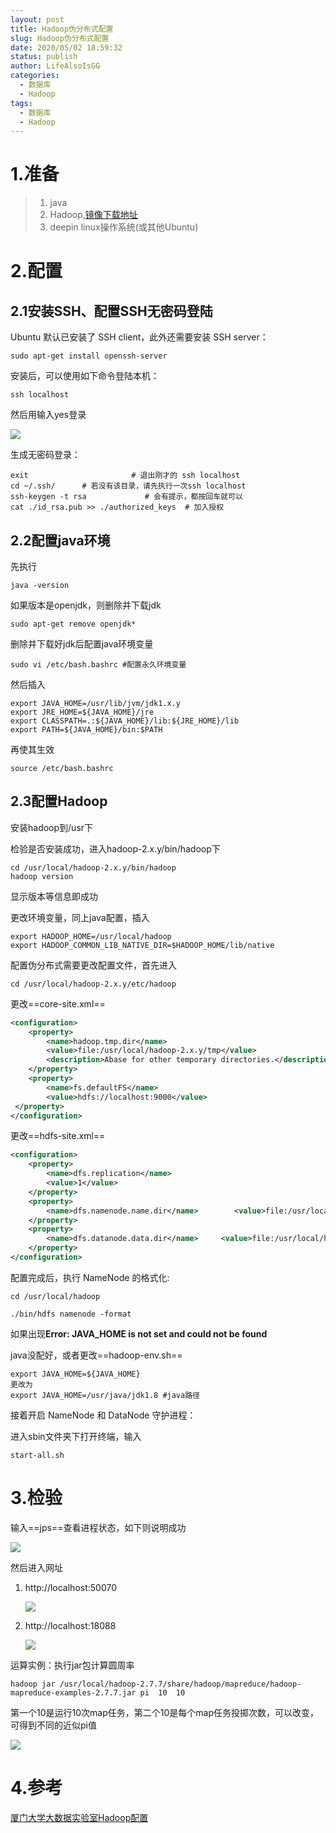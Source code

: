 ```yaml
---
layout: post
title: Hadoop伪分布式配置
slug: Hadoop伪分布式配置
date: 2020/05/02 18:59:32
status: publish
author: LifeAlsoIsGG
categories: 
  - 数据库
  - Hadoop
tags: 
  - 数据库
  - Hadoop
---
```






# 1.准备

> 1. java
> 2. Hadoop,[镜像下载地址](http://mirror.bit.edu.cn/apache/hadoop/common/)
> 3. deepin linux操作系统(或其他Ubuntu)



# 2.配置

## 2.1安装SSH、配置SSH无密码登陆

Ubuntu 默认已安装了 SSH client，此外还需要安装 SSH server：

```shell
sudo apt-get install openssh-server
```

安装后，可以使用如下命令登陆本机：

```shell
ssh localhost
```

然后用输入yes登录

![](../../images/Hadoop/ssh登录.png)

生成无密码登录：

```shell
exit                       # 退出刚才的 ssh localhost
cd ~/.ssh/      # 若没有该目录，请先执行一次ssh localhost
ssh-keygen -t rsa             # 会有提示，都按回车就可以
cat ./id_rsa.pub >> ./authorized_keys  # 加入授权
```



## 2.2配置java环境

先执行

```shell
java -version
```

如果版本是openjdk，则删除并下载jdk

```shell
sudo apt-get remove openjdk*
```

删除并下载好jdk后配置java环境变量

```shell
sudo vi /etc/bash.bashrc #配置永久环境变量
```

然后插入

```shell
export JAVA_HOME=/usr/lib/jvm/jdk1.x.y
export JRE_HOME=${JAVA_HOME}/jre
export CLASSPATH=.:${JAVA_HOME}/lib:${JRE_HOME}/lib
export PATH=${JAVA_HOME}/bin:$PATH
```

再使其生效

```shell
source /etc/bash.bashrc
```



## 2.3配置Hadoop

安装hadoop到/usr下

检验是否安装成功，进入hadoop-2.x.y/bin/hadoop下

```shell
cd /usr/local/hadoop-2.x.y/bin/hadoop
hadoop version
```

显示版本等信息即成功

更改环境变量，同上java配置，插入

```shell
export HADOOP_HOME=/usr/local/hadoop
export HADOOP_COMMON_LIB_NATIVE_DIR=$HADOOP_HOME/lib/native
```

配置伪分布式需要更改配置文件，首先进入

```shell
cd /usr/local/hadoop-2.x.y/etc/hadoop
```

更改==core-site.xml==

```xml
<configuration>
    <property>
        <name>hadoop.tmp.dir</name>
        <value>file:/usr/local/hadoop-2.x.y/tmp</value>
        <description>Abase for other temporary directories.</description>
    </property>
    <property>
        <name>fs.defaultFS</name>
        <value>hdfs://localhost:9000</value>
 </property>
</configuration>
```



更改==hdfs-site.xml==

```xml
<configuration>
    <property>
        <name>dfs.replication</name>
        <value>1</value>
    </property>
    <property>
        <name>dfs.namenode.name.dir</name>        <value>file:/usr/local/hadoop/tmp/dfs/name</value>
    </property>
    <property>
        <name>dfs.datanode.data.dir</name>     <value>file:/usr/local/hadoop/tmp/dfs/data</value>
    </property>
</configuration>
```



配置完成后，执行 NameNode 的格式化:

```shell
cd /usr/local/hadoop

./bin/hdfs namenode -format
```

如果出现**Error: JAVA_HOME is not set and could not be found**

java没配好，或者更改==hadoop-env.sh==

```shell
export JAVA_HOME=${JAVA_HOME}
更改为
export JAVA_HOME=/usr/java/jdk1.8 #java路径
```



接着开启 NameNode 和 DataNode 守护进程：

进入sbin文件夹下打开终端，输入

```shell
start-all.sh
```



# 3.检验

输入==jps==查看进程状态，如下则说明成功

![](../../images/Hadoop/jps查看.png)

然后进入网址

1. http://localhost:50070

   ![](../../images/Hadoop/50070.png)

2. http://localhost:18088

   ![](../../images/Hadoop/18088.png)



运算实例：执行jar包计算圆周率

```shell
hadoop jar /usr/local/hadoop-2.7.7/share/hadoop/mapreduce/hadoop-mapreduce-examples-2.7.7.jar pi  10  10
```

第一个10是运行10次map任务，第二个10是每个map任务投掷次数，可以改变，可得到不同的近似pi值

![](../../images/Hadoop/pi结果.png)



# 4.参考

[厦门大学大数据实验室Hadoop配置](http://dblab.xmu.edu.cn/blog/install-hadoop/)

